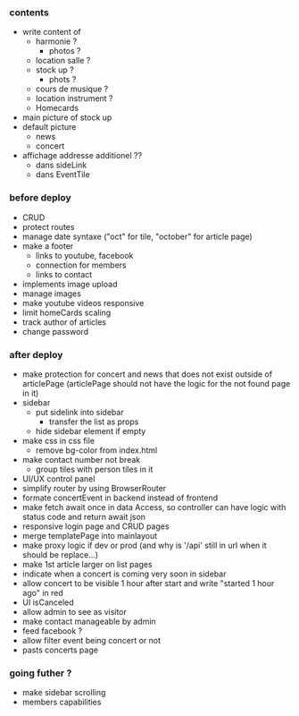 ### contents

- write content of
  - harmonie ?
    - photos ?
  - location salle ?
  - stock up ?
    - phots ?
  - cours de musique ?
  - location instrument ?
  - Homecards
- main picture of stock up
- default picture
  - news
  - concert
- affichage addresse additionel ??
  - dans sideLink
  - dans EventTile

### before deploy

- CRUD
- protect routes
- manage date syntaxe ("oct" for tile, "october" for article page)
- make a footer
  - links to youtube, facebook
  - connection for members
  - links to contact
- implements image upload
- manage images
- make youtube videos responsive
- limit homeCards scaling
- track author of articles
- change password

### after deploy

- make protection for concert and news that does not exist outside of articlePage (articlePage should not have the logic for the not found page in it)
- sidebar
  - put sidelink into sidebar
    - transfer the list as props
  - hide sidebar element if empty
- make css in css file
  - remove bg-color from index.html
- make contact number not break
  - group tiles with person tiles in it
- UI/UX control panel
- simplify router by using BrowserRouter
- formate concertEvent in backend instead of frontend
- make fetch await once in data Access, so controller can have logic with status code and return await json
- responsive login page and CRUD pages
- merge templatePage into mainlayout
- make proxy logic if dev or prod (and why is '/api' still in url when it should be replace...)
- make 1st article larger on list pages
- indicate when a concert is coming very soon in sidebar
- allow concert to be visible 1 hour after start and write "started 1 hour ago" in red
- UI isCanceled
- allow admin to see as visitor
- make contact manageable by admin
- feed facebook ?
- allow filter event being concert or not
- pasts concerts page

### going futher ?

- make sidebar scrolling
- members capabilities 